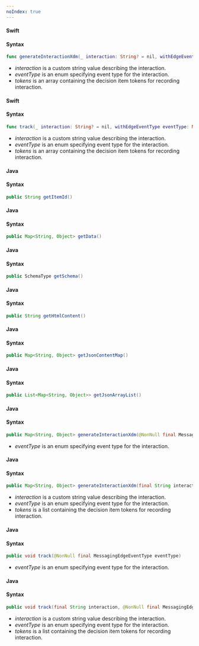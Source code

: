 ```yaml
---
noIndex: true
---
```


<Variant platform="ios" api="generate-interaction-xdm" repeat="4"/>

#### Swift

#### Syntax

```swift
func generateInteractionXdm(_ interaction: String? = nil, withEdgeEventType eventType: MessagingEdgeEventType, forTokens tokens: [String]? = nil) -> [String: Any]?
```

* _interaction_ is a custom string value describing the interaction.
* _eventType_ is an enum specifying event type for the interaction.
* _tokens_ is an array containing the decision item tokens for recording interaction.

<Variant platform="ios" api="track" repeat="4"/>

#### Swift

#### Syntax

```swift
func track(_ interaction: String? = nil, withEdgeEventType eventType: MessagingEdgeEventType, forTokens tokens: [String]? = nil)
```

* _interaction_ is a custom string value describing the interaction.
* _eventType_ is an enum specifying event type for the interaction.
* _tokens_ is an array containing the decision item tokens for recording interaction.

<Variant platform="android" api="get-item-id" repeat="3"/>

#### Java

#### Syntax

```java
public String getItemId()
```

<Variant platform="android" api="get-item-data" repeat="3"/>

#### Java

#### Syntax

```java
public Map<String, Object> getData()
```

<Variant platform="android" api="get-schema" repeat="3"/>

#### Java

#### Syntax

```java
public SchemaType getSchema()
```

<Variant platform="android" api="get-html-content" repeat="3"/>

#### Java

#### Syntax

```java
public String getHtmlContent()
```

<Variant platform="android" api="get-json-content-map" repeat="3"/>

#### Java

#### Syntax

```java
public Map<String, Object> getJsonContentMap()
```

<Variant platform="android" api="get-json-content-array-list" repeat="3"/>

#### Java

#### Syntax

```java
public List<Map<String, Object>> getJsonArrayList()
```

<Variant platform="android" api="generate-interaction-xdm" repeat="4"/>

#### Java

#### Syntax

```java
public Map<String, Object> generateInteractionXdm(@NonNull final MessagingEdgeEventType eventType)
```

* _eventType_ is an enum specifying event type for the interaction.

<Variant platform="android" api="generate-interaction-xdm-with-tokens" repeat="4"/>

#### Java

#### Syntax

```java
public Map<String, Object> generateInteractionXdm(final String interaction, @NonNull final MessagingEdgeEventType eventType, final List<String> tokens)
```

* _interaction_ is a custom string value describing the interaction.
* _eventType_ is an enum specifying event type for the interaction.
* _tokens_ is a list containing the decision item tokens for recording interaction.

<Variant platform="android" api="track" repeat="4"/>

#### Java

#### Syntax

```java
public void track(@NonNull final MessagingEdgeEventType eventType)
```

* _eventType_ is an enum specifying event type for the interaction.

<Variant platform="android" api="track-with-tokens" repeat="4"/>

#### Java

#### Syntax

```java
public void track(final String interaction, @NonNull final MessagingEdgeEventType eventType, final List<String> tokens)
```

* _interaction_ is a custom string value describing the interaction.
* _eventType_ is an enum specifying event type for the interaction.
* _tokens_ is a list containing the decision item tokens for recording interaction.